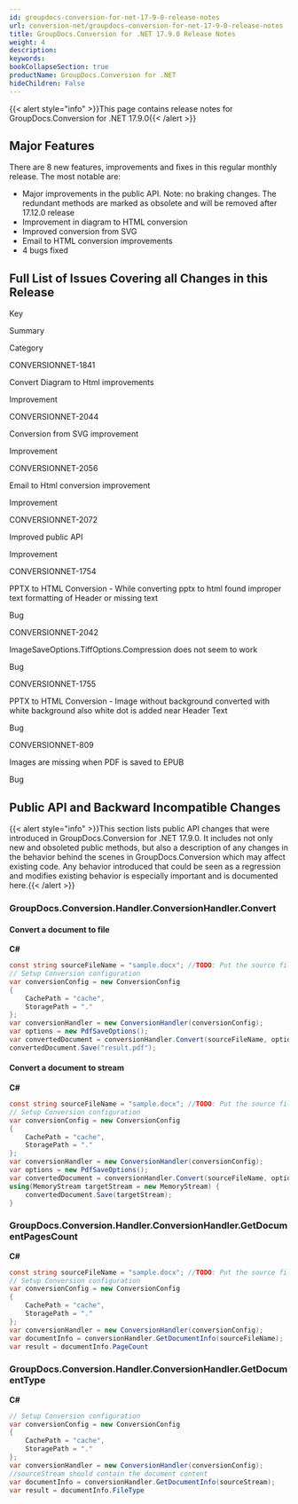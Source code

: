 ```yaml
---
id: groupdocs-conversion-for-net-17-9-0-release-notes
url: conversion-net/groupdocs-conversion-for-net-17-9-0-release-notes
title: GroupDocs.Conversion for .NET 17.9.0 Release Notes
weight: 4
description: 
keywords: 
bookCollapseSection: true
productName: GroupDocs.Conversion for .NET
hideChildren: False
---
```

{{< alert style="info" >}}This page contains release notes for GroupDocs.Conversion for .NET 17.9.0{{< /alert >}}

## Major Features

There are 8 new features, improvements and fixes in this regular monthly release. The most notable are:

*   Major improvements in the public API. Note: no braking changes. The redundant methods are marked as obsolete and will be removed after 17.12.0 release
*   Improvement in diagram to HTML conversion
*   Improved conversion from SVG
*   Email to HTML conversion improvements
*   4 bugs fixed  
      
    

## Full List of Issues Covering all Changes in this Release

Key

Summary

Category

CONVERSIONNET-1841

Convert Diagram to Html improvements

Improvement

CONVERSIONNET-2044

Conversion from SVG improvement

Improvement

CONVERSIONNET-2056

Email to Html conversion improvement

Improvement

CONVERSIONNET-2072

Improved public API

Improvement

CONVERSIONNET-1754

PPTX to HTML Conversion - While converting pptx to html found improper text formatting of Header or missing text

Bug

CONVERSIONNET-2042

ImageSaveOptions.TiffOptions.Compression does not seem to work

Bug

CONVERSIONNET-1755

PPTX to HTML Conversion - Image without background converted with white background also white dot is added near Header Text

Bug

CONVERSIONNET-809

Images are missing when PDF is saved to EPUB

Bug

## Public API and Backward Incompatible Changes

{{< alert style="info" >}}This section lists public API changes that were introduced in GroupDocs.Conversion for .NET 17.9.0. It includes not only new and obsoleted public methods, but also a description of any changes in the behavior behind the scenes in GroupDocs.Conversion which may affect existing code. Any behavior introduced that could be seen as a regression and modifies existing behavior is especially important and is documented here.{{< /alert >}}

### GroupDocs.Conversion.Handler.ConversionHandler.Convert<T>

#### Convert a document to file

**C#**

```csharp
const string sourceFileName = "sample.docx"; //TODO: Put the source filename here with more than 5 pages
// Setup Conversion configuration
var conversionConfig = new ConversionConfig
{
    CachePath = "cache",
    StoragePath = "."
};
var conversionHandler = new ConversionHandler(conversionConfig);
var options = new PdfSaveOptions();
var convertedDocument = conversionHandler.Convert(sourceFileName, options);
convertedDocument.Save("result.pdf");
```

#### Convert a document to stream

**C#**

```csharp
const string sourceFileName = "sample.docx"; //TODO: Put the source filename here with more than 5 pages
// Setup Conversion configuration
var conversionConfig = new ConversionConfig
{
    CachePath = "cache",
    StoragePath = "."
};
var conversionHandler = new ConversionHandler(conversionConfig);
var options = new PdfSaveOptions();
var convertedDocument = conversionHandler.Convert(sourceFileName, options);
using(MemoryStream targetStream = new MemoryStream) {
    convertedDocument.Save(targetStream);
} 
```

### GroupDocs.Conversion.Handler.ConversionHandler.GetDocumentPagesCount

**C#**

```csharp
const string sourceFileName = "sample.docx"; //TODO: Put the source filename here with more than 5 pages
// Setup Conversion configuration
var conversionConfig = new ConversionConfig
{
    CachePath = "cache",
    StoragePath = "."
};
var conversionHandler = new ConversionHandler(conversionConfig);
var documentInfo = conversionHandler.GetDocumentInfo(sourceFileName);
var result = documentInfo.PageCount 
```

### GroupDocs.Conversion.Handler.ConversionHandler.GetDocumentType

**C#**

```csharp
// Setup Conversion configuration
var conversionConfig = new ConversionConfig
{
    CachePath = "cache",
    StoragePath = "."
};
var conversionHandler = new ConversionHandler(conversionConfig);
//sourceStream should contain the document content
var documentInfo = conversionHandler.GetDocumentInfo(sourceStream);
var result = documentInfo.FileType
```
